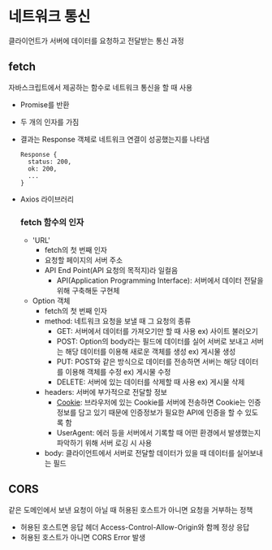 # 네트워크 통신

클라이언트가 서버에 데이터를 요청하고 전달받는 통신 과정

## fetch

자바스크립트에서 제공하는 함수로 네트워크 통신을 할 때 사용

- Promise를 반환
- 두 개의 인자를 가짐
- 결과는 Response 객체로 네트워크 연결이 성공했는지를 나타냄

  ```
  Response {
    status: 200,
    ok: 200,
    ...
  }
  ```

- Axios 라이브러리

  ### fetch 함수의 인자

  - 'URL'
    - fetch의 첫 번째 인자
    - 요청할 페이지의 서버 주소
    - API End Point(API 요청의 목적지)라 일컬음
      - API(Application Programming Interface): 서버에서 데이터 전달을 위해 구축해둔 구현체
  - Option 객체
    - fetch의 첫 번째 인자
    - method: 네트워크 요청을 보낼 때 그 요청의 종류
      - GET: 서버에서 데이터를 가져오기만 할 때 사용
        ex) 사이트 불러오기
      - POST: Option의 body라는 필드에 데이터를 실어 서버로 보내고 서버는 해당 데이터를 이용해 새로운 객체를 생성
        ex) 게시물 생성
      - PUT: POST와 같은 방식으로 데이터를 전송하면 서버는 해당 데이터를 이용해 객체를 수정
        ex) 게시물 수정
      - DELETE: 서버에 있는 데이터를 삭제할 때 사용
        ex) 게시물 삭제
    - headers: 서버에 부가적으로 전달할 정보
      - [Cookie](https://github.com/GayoungKim12/JS_study/blob/master/basic_javascript/js_practice_08/theory.md#cookie): 브라우저에 있는 Cookie를 서버에 전송하면 Cookie는 인증정보를 담고 있기 때문에 인증정보가 필요한 API에 인증을 할 수 있도록 함
      - UserAgent: 에러 등을 서버에서 기록할 때 어떤 환경에서 발생했는지 파악하기 위해 서버 로깅 시 사용
    - body: 클라이언트에서 서버로 전달할 데이터가 있을 때 데이터를 실어보내는 필드

## CORS

같은 도메인에서 보낸 요청이 아닐 때 허용된 호스트가 아니면 요청을 거부하는 정책

- 허용된 호스트면 응답 헤더 Access-Control-Allow-Origin와 함께 정상 응답
- 허용된 호스트가 아니면 CORS Error 발생

